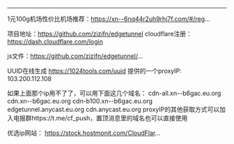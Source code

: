 ------
1元100g机场性价比机场推荐：https://xn--6nq44r2uh9rhj7f.com/#/reg...

项目地址：https://github.com/zizifn/edgetunnel
cloudflare注册：https://dash.cloudflare.com/login

js文件：https://github.com/zizifn/edgetunnel/...

UUID在线生成 https://1024tools.com/uuid
提供的一个proxyIP: 103.200.112.108

如果上面那个ip用不了了，可以用下面这几个域名：
cdn-all.xn--b6gac.eu.org
cdn.xn--b6gac.eu.org
cdn-b100.xn--b6gac.eu.org
edgetunnel.anycast.eu.org
cdn.anycast.eu.org
proxyIP的其他获取方式可以加入电报群https://t.me/cf_push，置顶消息里的域名也可以直接使用

优选ip网站：
https://stock.hostmonit.com/CloudFlar...
